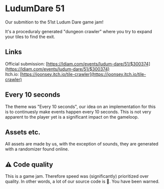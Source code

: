 # LudumDare 51
Our submition to the 51st Ludum Dare game jam!

It's a proceduraly generated "dungeon crawler" where you try to expand your tiles to find the exit. 

## Links
Official submission: [https://ldjam.com/events/ludum-dare/51/$300374](https://ldjam.com/events/ludum-dare/51/$300374)  
Itch.io: [https://joonsey.itch.io/tile-crawler](https://joonsey.itch.io/tile-crawler)  

## Every 10 seconds
The theme was "Every 10 seconds", our idea on an implementation for this is to continuesly make events happen every 10 seconds.
This is not very apparent to the player yet is a significant impact on the gameloop.

## Assets etc.
All assets are made by us, with the exception of sounds, they are generated with a randomizer found online.

## ⚠️ Code quality
This is a game jam. Therefore speed was (significantly) prioritized over quality. In other words, a lot of our source code is 🍝. You have been warned. 
